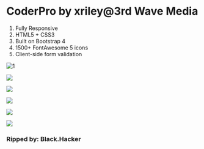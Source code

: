 # CoderPro by xriley@3rd Wave Media
 1. Fully Responsive
 2. HTML5 + CSS3
 3. Built on Bootstrap 4
 4. 1500+ FontAwesome 5 icons
 5. Client-side form validation
 
 ![1](https://themes.3rdwavemedia.com/wp-content/uploads/2019/06/bootstrap-startup-template-for-software-projects-coderpro.png)
 
 ![](https://themes.3rdwavemedia.com/wp-content/uploads/2019/06/coderpro-theme-features-page.png)
 
 ![](https://themes.3rdwavemedia.com/wp-content/uploads/2019/06/coderpro-pricing-page.png)
 
 ![](https://themes.3rdwavemedia.com/wp-content/uploads/2019/06/coderpro-theme-docs-home-page.png)
 
 ![](https://themes.3rdwavemedia.com/wp-content/uploads/2019/06/coderpro-theme-docs-page.png)
 
 ![](https://themes.3rdwavemedia.com/wp-content/uploads/2019/06/coderpro-theme-contact-page.png)
 
### Ripped by: Black.Hacker
